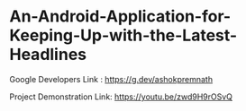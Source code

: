 # An-Android-Application-for-Keeping-Up-with-the-Latest-Headlines

Google Developers Link : https://g.dev/ashokpremnath

Project Demonstration Link: https://youtu.be/zwd9H9rOSvQ

